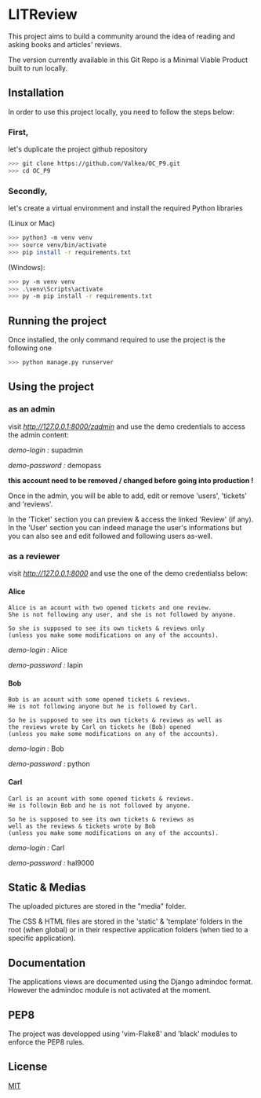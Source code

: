 # LITReview

This project aims to build a community around the idea of reading and asking books and articles' reviews.

The version currently available in this Git Repo is a Minimal Viable Product built to run locally.

## Installation

In order to use this project locally, you need to follow the steps below:

### First, 
let's duplicate the project github repository

```bash
>>> git clone https://github.com/Valkea/OC_P9.git
>>> cd OC_P9
```

### Secondly,
let's create a virtual environment and install the required Python libraries

(Linux or Mac)
```bash
>>> python3 -m venv venv
>>> source venv/bin/activate
>>> pip install -r requirements.txt
```

(Windows):
```bash
>>> py -m venv venv
>>> .\venv\Scripts\activate
>>> py -m pip install -r requirements.txt
```

## Running the project

Once installed, the only command required to use the project is the following one

```bash
>>> python manage.py runserver
```

## Using the project

### as an admin

visit *http://127.0.0.1:8000/zadmin* and use the demo credentials to access the admin content:

*demo-login :* supadmin

*demo-password :* demopass

**this account need to be removed / changed before going into production !**

Once in the admin, you will be able to add, edit or remove 'users', 'tickets' and 'reviews'.

In the 'Ticket' section you can preview & access the linked 'Review' (if any).
In the 'User' section you can indeed manage the user's informations but you can also see and edit followed and following users as-well.


### as a reviewer

visit *http://127.0.0.1:8000* and use the one of the demo credentialss below:

#### Alice
```
Alice is an acount with two opened tickets and one review.
She is not following any user, and she is not followed by anyone.

So she is supposed to see its own tickets & reviews only
(unless you make some modifications on any of the accounts).
```

*demo-login :* Alice

*demo-password :* lapin


#### Bob
```
Bob is an acount with some opened tickets & reviews.
He is not following anyone but he is followed by Carl.

So he is supposed to see its own tickets & reviews as well as
the reviews wrote by Carl on tickets he (Bob) opened
(unless you make some modifications on any of the accounts).
```

*demo-login :* Bob	

*demo-password :* python


#### Carl
```
Carl is an acount with some opened tickets & reviews.
He is followin Bob and he is not followed by anyone.

So he is supposed to see its own tickets & reviews as
well as the reviews & tickets wrote by Bob
(unless you make some modifications on any of the accounts).
```

*demo-login :* Carl	

*demo-password :* hal9000

## Static & Medias

The uploaded pictures are stored in the "media" folder.

The CSS & HTML files are stored in the 'static' & 'template' folders in the root (when global) or in their respective application folders (when tied to a specific application).


## Documentation

The applications views are documented using the Django admindoc format.
However the admindoc module is not activated at the moment.


## PEP8

The project was developped using 'vim-Flake8' and 'black' modules to enforce the PEP8 rules.


## License
[MIT](https://choosealicense.com/licenses/mit/)
